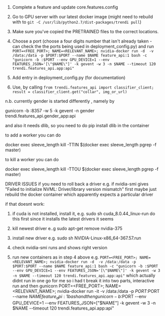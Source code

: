 1. Complete a feature and update core.features.config
2. Go to GPU server with our latest docker image (might need to rebuild with to `git -C /usr/lib/python2.7/dist-packages/trendi pull`)
3. Make sure you've copied the PRETRAINED files to the correct locations.
4. Choose a port (choose a four digits number that isn't already taken - can check the the ports being used in deployment_config.py) and run `PORT=<FREE_PORT>; NAME=<RELEVANT_NAME>; nvidia-docker run -d  -v /data:/data -p $PORT:$PORT --name $NAME feature_api:1 bash -c "gunicorn -b :$PORT --env GPU_DEVICE=1 --env FEATURES_JSON='[\"$NAME\"]' -k gevent -w 3 -n $NAME --timeout 120 trendi.features_api.app:api"`

5. Add entry in deployment_config.py (for documentation)
6. Use, by calling `from trendi.features_api import classifier_client; result = classifier_client.get("collar", img_or_url)`


n.b. currently gender is started differently , namely by 

gunicorn -b :8357 -w 5 -k gevent -n gender trendi.features_api.gender_app:api

and also it needs dlib, so you need to do pip install dlib in the container


to add a worker you can do 

docker exec sleeve_length kill -TTIN $(docker exec sleeve_length pgrep -f master)

to kill a worker you can do 

docker exec sleeve_length kill -TTOU $(docker exec sleeve_length pgrep -f master)



DRIVER ISSUES
if you need to roll back a driver e.g. if nvidia-smi gives "Failed to initialize NVML: Driver/library version mismatch"
first maybe just rebuild the docker container which apparently expects a particular driver

if that doesnt work:
1. if cuda is not installed, install it, e.g.
sudo sh cuda_8.0.44_linux-run
do this first since it installs the latest drivers it seems

2. kill newest driver e..g
sudo apt-get remove nvidia-375

3. install new driver e.g.
sudo sh NVIDIA-Linux-x86_64-367.57.run

4. check nvidia-smi runs and shows right version

5. run new containers as in step 4 above e.g.
`PORT=<FREE_PORT>; NAME=<RELEVANT_NAME>; nvidia-docker run -d  -v /data:/data -p $PORT:$PORT --name $NAME feature_api:1 bash -c "gunicorn -b :$PORT --env GPU_DEVICE=1 --env FEATURES_JSON='[\"$NAME\"]' -k gevent -w 3 -n $NAME --timeout 120 trendi.features_api.app:api"`
which actually didnt run in one go for me so i had t break it into two parts, interactive run and then gunicorn
PORT=<FREE_PORT>; NAME=<RELEVANT_NAME>; nvidia-docker run -it  -v /data:/data -p $PORT:$PORT --name $NAME feature_api:1 bash
and then
gunicorn -b :$PORT --env GPU_DEVICE=1 --env FEATURES_JSON=[\"$NAME\"] -k gevent -w 3 -n $NAME --timeout 120 trendi.features_api.app:api"
